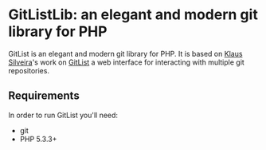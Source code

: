 # GitListLib: an elegant and modern git library for PHP

GitList is an elegant and modern git library for PHP.  It is based on [Klaus Silveira](http://www.klaussilveira.com/)'s work on [GitList](https://github.com/klaussilveira/gitlist) a web interface for interacting with multiple git repositories.

## Requirements
In order to run GitList you'll need:

* git
* PHP 5.3.3+

